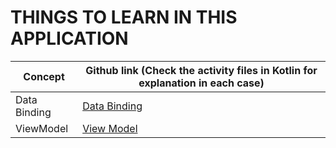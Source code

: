 # THINGS TO LEARN IN THIS APPLICATION

| Concept      | Github link (Check the activity files in Kotlin for explanation in each case)|
| ----------- | ----------- |
| Data Binding      |   [Data Binding](https://github.com/hegde421201/AndroidJetPackLearner/tree/main/LearningApp/LearningApp/app/src/main/java/com/learning/learningapp2022/ganeshhegde/databinding)     |
| ViewModel   |       [View Model](https://github.com/hegde421201/AndroidJetPackLearner/tree/main/LearningApp/LearningApp/app/src/main/java/com/learning/learningapp2022/ganeshhegde/viewmodel)  |

